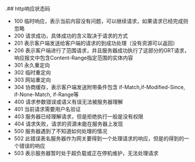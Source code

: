 .## http响应状态码

+ 100 临时响应，表示当前内容没有问题，可以继续请求，如果请求已经完成则忽略
+ 200 请求成功，具体成功的含义取决于请求的方式
+ 201 表示客户端发送给客户端的请求的到成功处理（没有资源可以返回）
+ 206 表示客户端进行了范围请求，并且服务器成功执行了这部分的GRT请求，响应报文中包含Content-Range指定范围的实体内容
+ 301 永久重定向
+ 302 临时重定向
+ 303 网站重定向
+ 304 协商缓存，表示客户端发送附带条件包含 if-Match,if-Modified-Since, if-None-Match, if-Range等
+ 400 请求参数错误或语义有误无法被服务器理解
+ 401 当前请求需要用户名验证
+ 403 服务器已经理解请求，但是拒绝执行一般是没有权限
+ 404 请求失败，请求的资源未能在服务器上发现
+ 500 服务器遇到了不知道如何处理的情况
+ 502 此错误表名服务器作为网关要得到一个处理请求的响应，但是的得到的一个错误的响应
+ 503 表示服务器暂时处于超负载或正在停机维护，无法处理请求